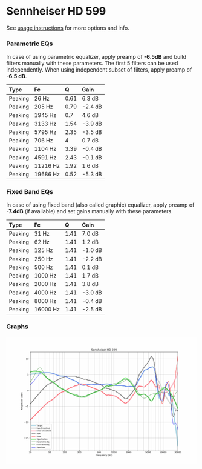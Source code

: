 # Sennheiser HD 599
See [usage instructions](https://github.com/jaakkopasanen/AutoEq#usage) for more options and info.

### Parametric EQs
In case of using parametric equalizer, apply preamp of **-6.5dB** and build filters manually
with these parameters. The first 5 filters can be used independently.
When using independent subset of filters, apply preamp of **-6.5 dB**.

| Type    | Fc       |    Q | Gain    |
|:--------|:---------|:-----|:--------|
| Peaking | 26 Hz    | 0.61 | 6.3 dB  |
| Peaking | 205 Hz   | 0.79 | -2.4 dB |
| Peaking | 1945 Hz  | 0.7  | 4.6 dB  |
| Peaking | 3133 Hz  | 1.54 | -3.9 dB |
| Peaking | 5795 Hz  | 2.35 | -3.5 dB |
| Peaking | 706 Hz   | 4    | 0.7 dB  |
| Peaking | 1104 Hz  | 3.39 | -0.4 dB |
| Peaking | 4591 Hz  | 2.43 | -0.1 dB |
| Peaking | 11216 Hz | 1.92 | 1.6 dB  |
| Peaking | 19686 Hz | 0.52 | -5.3 dB |

### Fixed Band EQs
In case of using fixed band (also called graphic) equalizer, apply preamp of **-7.4dB**
(if available) and set gains manually with these parameters.

| Type    | Fc       |    Q | Gain    |
|:--------|:---------|:-----|:--------|
| Peaking | 31 Hz    | 1.41 | 7.0 dB  |
| Peaking | 62 Hz    | 1.41 | 1.2 dB  |
| Peaking | 125 Hz   | 1.41 | -1.0 dB |
| Peaking | 250 Hz   | 1.41 | -2.2 dB |
| Peaking | 500 Hz   | 1.41 | 0.1 dB  |
| Peaking | 1000 Hz  | 1.41 | 1.7 dB  |
| Peaking | 2000 Hz  | 1.41 | 3.8 dB  |
| Peaking | 4000 Hz  | 1.41 | -3.0 dB |
| Peaking | 8000 Hz  | 1.41 | -0.4 dB |
| Peaking | 16000 Hz | 1.41 | -2.5 dB |

### Graphs
![](./Sennheiser%20HD%20599.png)
